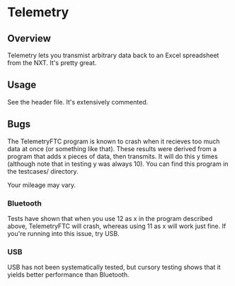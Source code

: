 # Telemetry

## Overview

Telemetry lets you transmist arbitrary data back to an Excel spreadsheet from the NXT. It's pretty great.

## Usage

See the header file. It's extensively commented.

## Bugs

The TelemetryFTC program is known to crash when it recieves too much data at once (or something like that). These results were derived from a program that adds x pieces of data, then transmits. It will do this y times (although note that in testing y was always 10). You can find this program in the testcases/ directory.

Your mileage may vary.

### Bluetooth

Tests have shown that when you use 12 as x in the program described above, TelemetryFTC will crash, whereas using 11 as x will work just fine. If you're running into this issue, try USB.

### USB

USB has not been systematically tested, but cursory testing shows that it yields better performance than Bluetooth.